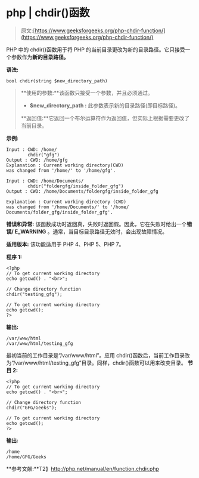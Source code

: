 # php | chdir()函数

> 原文:[https://www.geeksforgeeks.org/php-chdir-function/](https://www.geeksforgeeks.org/php-chdir-function/)

PHP 中的 chdir()函数用于将 PHP 的当前目录更改为新的目录路径。它只接受一个参数作为**新的目录路径。**

**语法:**

```
bool chdir(string $new_directory_path)

```

> **使用的参数:**该函数只接受一个参数，并且必须通过。
> 
> *   **$new_directory_path :** 此参数表示新的目录路径(即目标路径)。
> 
> **返回值:**它返回一个布尔运算符作为返回值，但实际上根据需要更改了当前目录。

**示例:**

```
Input : CWD: /home/
        chdir("gfg")
Output : CWD: /home/gfg
Explanation : Current working directory(CWD)
was changed from '/home/' to '/home/gfg'.

Input : CWD: /home/Documents/
        chdir("foldergfg/inside_folder_gfg")
Output : CWD: /home/Documents/foldergfg/inside_folder_gfg

Explanation : Current working directory (CWD)
was changed from '/home/Documents/' to '/home/
Documents/folder_gfg/inside_folder_gfg'.

```

**错误和异常:**
该函数成功时返回真，失败时返回假。因此，它在失败时给出一个**错误/ E_WARNING** 。通常，当目标目录路径无效时，会出现故障情况。

**适用版本:**
该功能适用于 PHP 4、PHP 5、PHP 7。

**程序 1:**

```
<?php
// To get current working directory
echo getcwd() . "<br>";

// Change directory function
chdir("testing_gfg");

// To get current working directory
echo getcwd();
?> 
```

**输出:**

```
/var/www/html
/var/www/html/testing_gfg

```

最初当前的工作目录是“/var/www/html”。应用 chdir()函数后，当前工作目录改为“/var/www/html/testing_gfg”目录。同样，chdir()函数可以用来改变目录。
**节目 2:**

```
<?php
// To get current working directory
echo getcwd() . "<br>";

// Change directory function
chdir("GFG/Geeks");

// To get current working directory
echo getcwd();
?> 
```

**输出:**

```
/home
/home/GFG/Geeks

```

**参考文献:**T2】http://php.net/manual/en/function.chdir.php